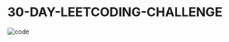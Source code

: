 # 30-DAY-LEETCODING-CHALLENGE

![code](https://github.com/sunnyrishy/30-DAY-LEETCODING-CHALLENGE/assets/108566891/e665e9fa-6904-4f5c-aa48-b04440cadb77)



